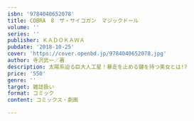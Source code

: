 ```yaml
---
isbn: '9784040652078'
title: COBRA　8　ザ・サイコガン　マジックドール
volume: ''
series: ''
publisher: ＫＡＤＯＫＡＷＡ
pubdate: '2018-10-25'
cover: 'https://cover.openbd.jp/9784040652078.jpg'
author: 寺沢武一／著
description: 太陽系迫る巨大人工星！暴走を止める鍵を持つ美女とは!?
price: '550'
genre: ''
target: 雑誌扱い
format: コミック
content: コミックス・劇画

---
```

